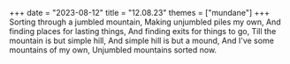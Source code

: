 +++
date = "2023-08-12"
title = "12.08.23"
themes = ["mundane"]
+++
Sorting through a jumbled mountain,
Making unjumbled piles my own,
And finding places for lasting things,
And finding exits for things to go,
Till the mountain is but simple hill,
And simple hill is but a mound,
And I've some mountains of my own,
Unjumbled mountains sorted now.

